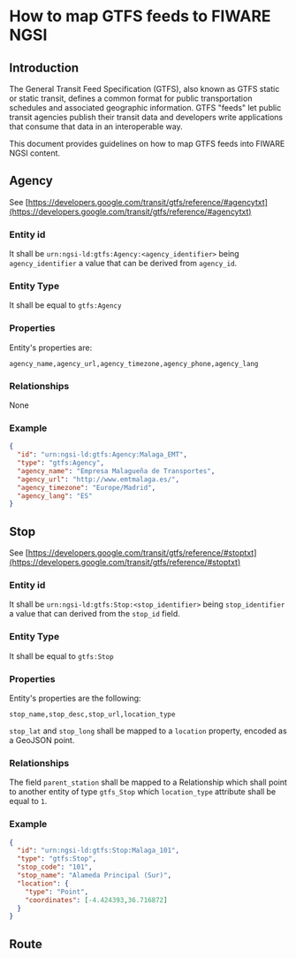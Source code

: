 # How to map GTFS feeds to FIWARE NGSI

## Introduction

 The General Transit Feed Specification (GTFS), also known as GTFS static or static transit,
 defines a common format for public transportation schedules and associated geographic information.
 GTFS "feeds" let public transit agencies publish their transit data and developers write applications that consume
 that data in an interoperable way.
 
 This document provides guidelines on how to map GTFS feeds into FIWARE NGSI content.

## Agency

See [https://developers.google.com/transit/gtfs/reference/#agencytxt](https://developers.google.com/transit/gtfs/reference/#agencytxt)

### Entity id

It shall be `urn:ngsi-ld:gtfs:Agency:<agency_identifier>` being `agency_identifier` a value that can be derived from `agency_id`. 

### Entity Type

It shall be equal to `gtfs:Agency` 

### Properties

Entity's properties are:

`agency_name,agency_url,agency_timezone,agency_phone,agency_lang`

### Relationships

None

### Example

```json
{
  "id": "urn:ngsi-ld:gtfs:Agency:Malaga_EMT",
  "type": "gtfs:Agency",
  "agency_name": "Empresa Malagueña de Transportes",
  "agency_url": "http://www.emtmalaga.es/",
  "agency_timezone": "Europe/Madrid",
  "agency_lang": "ES"
}
```

## Stop

See [https://developers.google.com/transit/gtfs/reference/#stoptxt](https://developers.google.com/transit/gtfs/reference/#stoptxt)

### Entity id

It shall be `urn:ngsi-ld:gtfs:Stop:<stop_identifier>` being `stop_identifier` a value that can derived from the `stop_id` field. 

### Entity Type

It shall be equal to `gtfs:Stop` 

### Properties

Entity's properties are the following:

`stop_name,stop_desc,stop_url,location_type`

`stop_lat` and `stop_long` shall be mapped to a `location` property, encoded as a GeoJSON point.

### Relationships

The field `parent_station` shall be mapped to a Relationship which shall point to another entity of type `gtfs_Stop`
which `location_type` attribute shall be equal to `1`. 

### Example

```json
{
  "id": "urn:ngsi-ld:gtfs:Stop:Malaga_101",
  "type": "gtfs:Stop",
  "stop_code": "101",
  "stop_name": "Alameda Principal (Sur)",
  "location": {
    "type": "Point",
    "coordinates": [-4.424393,36.716872]
  }
}
```


## Route 